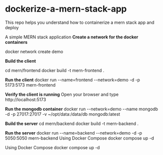 # dockerize-a-mern-stack-app
This repo helps you understand how to containerize a mern stack app and deploy

A simple MERN stack application
**Create a network for the docker containers**

docker network create demo

**Build the client**

cd mern/frontend
docker build -t mern-frontend .

**Run the client**
docker run --name=frontend --network=demo -d -p 5173:5173 mern-frontend

**Verify the client is running**
Open your browser and type http://localhost:5173

**Run the mongodb container**
docker run --network=demo --name mongodb -d -p 27017:27017 -v ~/opt/data:/data/db mongodb:latest

**Build the server**
cd mern/backend
docker build -t mern-backend .

**Run the server**
docker run --name=backend --network=demo -d -p 5050:5050 mern-backend
Using Docker Compose
docker compose up -d

Using Docker Compose
docker compose up -d
